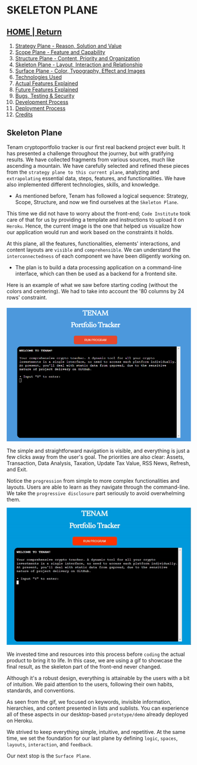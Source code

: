 # SKELETON PLANE

## [HOME | Return](https://github.com/plexoio/tenam/blob/main/README.md)

1. [Strategy Plane - Reason, Solution and Value](https://github.com/plexoio/tenam/blob/main/documentation/assets/readme/strategy.md)
2. [Scope Plane - Feature and Capability](https://github.com/plexoio/tenam/blob/main/documentation/assets/readme/scope.md)
3. [Structure Plane - Content, Priority and Organization](https://github.com/plexoio/tenam/blob/main/documentation/assets/readme/structure.md)
4. [Skeleton Plane - Layout, Interaction and Relationship](https://github.com/plexoio/tenam/blob/main/documentation/assets/readme/skeleton.md)
5. [Surface Plane - Color, Typography, Effect and Images](https://github.com/plexoio/tenam/blob/main/documentation/assets/readme/surface.md)
6. [Technologies Used](https://github.com/plexoio/tenam/blob/main/documentation/assets/readme/technologies.md)
7. [Actual Features Explained](https://github.com/plexoio/tenam/blob/main/documentation/assets/readme/actual_features.md)
8. [Future Features Explained](https://github.com/plexoio/tenam/blob/main/documentation/assets/readme/future_features.md)
9. [Bugs, Testing & Security](https://github.com/plexoio/tenam/blob/main/documentation/assets/readme/bugs_testing.md)
10. [Development Process](https://github.com/plexoio/tenam/blob/main/documentation/assets/readme/development.md)
11. [Deployment Process](https://github.com/plexoio/tenam/blob/main/documentation/assets/readme/deployment.md)
12. [Credits](https://github.com/plexoio/tenam/blob/main/documentation/assets/readme/credits.md)

## Skeleton Plane <a name="skeleton-plane"></a>

Tenam cryptoportfolio tracker is our first real backend project ever built. It has presented a challenge throughout the journey, but with gratifying results. We have collected fragments from various sources, much like ascending a mountain. We have carefully selected and refined these pieces from the `strategy plane to this current plane`, analyzing and `extrapolating` essential data, steps, features, and functionalities. We have also implemented different technologies, skills, and knowledge.

- As mentioned before, Tenam has followed a logical sequence: Strategy, Scope, Structure, and now we find ourselves at the `Skeleton Plane`.

This time we did not have to worry about the front-end; `Code Institute` took care of that for us by providing a template and instructions to upload it on `Heroku`. Hence, the current image is the one that helped us visualize how our application would run and work based on the constraints it holds.

At this plane, all the features, functionalities, elements' interactions, and content layouts are `visible` and `comprehensible`. We can understand the `interconnectedness` of each component we have been diligently working on.

- The plan is to build a data processing application on a command-line interface, which can then be used as a backend for a frontend site.

Here is an example of what we saw before starting coding (without the colors and centering). We had to take into account the '80 columns by 24 rows' constraint.

![Skeleton image](https://github.com/plexoio/tenam/blob/main/documentation/assets/img/skeleton.png)

The simple and straightforward navigation is visible, and everything is just a few clicks away from the user's goal. The priorities are also clear: Assets, Transaction, Data Analysis, Taxation, Update Tax Value, RSS News, Refresh, and Exit.

Notice the `progression` from simple to more complex functionalities and layouts. Users are able to learn as they navigate through the command-line. We take the `progressive disclosure` part seriously to avoid overwhelming them.

![Skeleton image](https://github.com/plexoio/tenam/blob/main/documentation/assets/img/skeleton.gif)

We invested time and resources into this process before `coding` the actual product to bring it to life. In this case, we are using a gif to showcase the final result, as the skeleton part of the front-end never changed.

Although it's a robust design, everything is attainable by the users with a bit of intuition. We paid attention to the users, following their own habits, standards, and conventions.

As seen from the gif, we focused on keywords, invisible information, hierarchies, and content presented in lists and sublists. You can experience all of these aspects in our desktop-based `prototype/demo` already deployed on Heroku.

We strived to keep everything simple, intuitive, and repetitive. At the same time, we set the foundation for our last plane by defining `logic`, `spaces`, `layouts`, `interaction`, and `feedback`.

Our next stop is the `Surface Plane`.